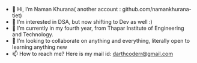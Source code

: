- 👋 Hi, I’m Naman Khurana( another account : github.com/namankhurana-tiet)
- 👀 I’m interested in DSA, but now shifting to Dev as well :)
- 🌱 I’m currently in my fourth year, from Thapar Institute of Engineering and Technology.
- 💞️ I’m looking to collaborate on anything and everything, literally open to learning anything new
- 📫 How to reach me? Here is my mail id: darthcoderr@gmail.com

<!---
littlewinks78/littlewinks78 is a ✨ special ✨ repository because its `README.md` (this file) appears on your GitHub profile.
You can click the Preview link to take a look at your changes.
--->
